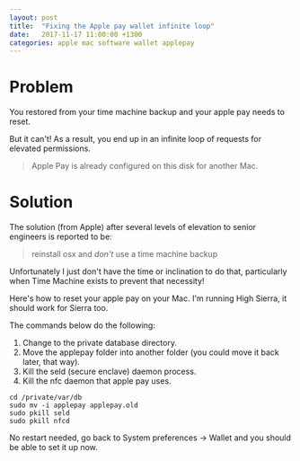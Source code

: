 ```yaml
---
layout: post
title:  "Fixing the Apple pay wallet infinite loop"
date:   2017-11-17 11:00:00 +1300
categories: apple mac software wallet applepay
---
```


# Problem
You restored from your time machine backup and your apple pay needs to reset.

But it can't! As a result, you end up in an infinite loop of requests for elevated permissions.

> Apple Pay is already configured on this disk for another Mac.

# Solution
The solution (from Apple) after several levels of elevation to senior engineers is reported to be:
> reinstall osx and _don't_ use a time machine backup

Unfortunately I just don't have the time or inclination to do that, particularly when Time Machine exists to prevent that necessity!

Here's how to reset your apple pay on your Mac. I'm running High Sierra, it should work for Sierra too.


The commands below do the following:
1. Change to the private database directory.
1. Move the applepay folder into another folder (you could move it back later, that way).
1. Kill the seld (secure enclave) daemon process.
1. Kill the nfc daemon that apple pay uses.

```
cd /private/var/db
sudo mv -i applepay applepay.old
sudo pkill seld
sudo pkill nfcd
```

No restart needed, go back to System preferences -> Wallet and you should be able to set it up now.
